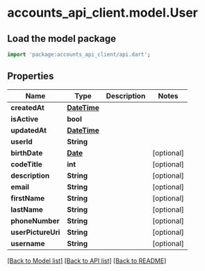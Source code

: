 # accounts_api_client.model.User

## Load the model package
```dart
import 'package:accounts_api_client/api.dart';
```

## Properties
Name | Type | Description | Notes
------------ | ------------- | ------------- | -------------
**createdAt** | [**DateTime**](DateTime.md) |  | 
**isActive** | **bool** |  | 
**updatedAt** | [**DateTime**](DateTime.md) |  | 
**userId** | **String** |  | 
**birthDate** | [**Date**](Date.md) |  | [optional] 
**codeTitle** | **int** |  | [optional] 
**description** | **String** |  | [optional] 
**email** | **String** |  | [optional] 
**firstName** | **String** |  | [optional] 
**lastName** | **String** |  | [optional] 
**phoneNumber** | **String** |  | [optional] 
**userPictureUri** | **String** |  | [optional] 
**username** | **String** |  | [optional] 

[[Back to Model list]](../README.md#documentation-for-models) [[Back to API list]](../README.md#documentation-for-api-endpoints) [[Back to README]](../README.md)



